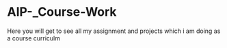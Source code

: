 # AIP-_Course-Work
Here you will get to see all my assignment and projects which i am doing as a course curriculm
